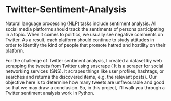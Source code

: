 # Twitter-Sentiment-Analysis

Natural language processing (NLP) tasks include sentiment analysis. All social media platforms should track the sentiments of persons participating in a topic. When it comes to politics, we usually see negative comments on Twitter. As a result, each platform should continue to study attitudes in order to identify the kind of people that promote hatred and hostility on their platform.


For the challenge of Twitter sentiment analysis, I created a dataset by web scrapping the tweets from Twitter using snscrape ( It is a scraper for social networking services (SNS). It scrapes things like user profiles, hashtags, or searches and returns the discovered items, e.g. the relevant posts). Our objective here is to determine how many tweets are unfavourable and good so that we may draw a conclusion. So, in this project, I'll walk you through a Twitter sentiment analysis work in Python.
